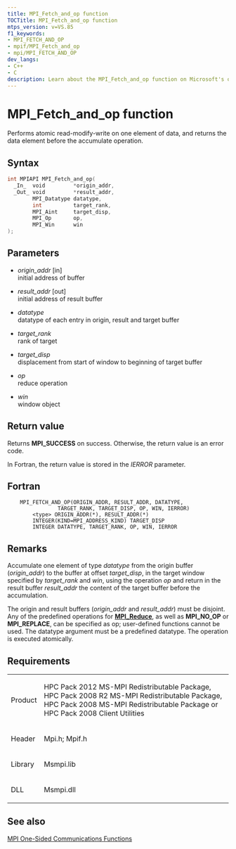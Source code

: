 ```yaml
---
title: MPI_Fetch_and_op function
TOCTitle: MPI_Fetch_and_op function
mtps_version: v=VS.85
f1_keywords:
- MPI_FETCH_AND_OP
- mpif/MPI_Fetch_and_op
- mpi/MPI_FETCH_AND_OP
dev_langs:
- C++
- C
description: Learn about the MPI_Fetch_and_op function on Microsoft's official site. Understand its syntax, parameters, return values, and usage in atomic read-modify-write operations.
---
```


# MPI\_Fetch\_and\_op function

Performs atomic read-modify-write on one element of data, and returns the data element before the accumulate operation.

## Syntax

``` c++
int MPIAPI MPI_Fetch_and_op(
  _In_  void         *origin_addr,
  _Out_ void         *result_addr,
        MPI_Datatype datatype,
        int          target_rank,
        MPI_Aint     target_disp,
        MPI_Op       op,
        MPI_Win      win
);
```

## Parameters

  - *origin\_addr* \[in\]  
    initial address of buffer

  - *result\_addr* \[out\]  
    initial address of result buffer

  - *datatype*  
    datatype of each entry in origin, result and target buffer

  - *target\_rank*  
    rank of target

  - *target\_disp*  
    displacement from start of window to beginning of target buffer

  - *op*  
    reduce operation

  - *win*  
    window object

## Return value

Returns **MPI\_SUCCESS** on success. Otherwise, the return value is an error code.

In Fortran, the return value is stored in the *IERROR* parameter.

## Fortran

``` FORTRAN
    MPI_FETCH_AND_OP(ORIGIN_ADDR, RESULT_ADDR, DATATYPE,
                TARGET_RANK, TARGET_DISP, OP, WIN, IERROR)
        <type> ORIGIN_ADDR(*), RESULT_ADDR(*)
        INTEGER(KIND=MPI_ADDRESS_KIND) TARGET_DISP
        INTEGER DATATYPE, TARGET_RANK, OP, WIN, IERROR
```

## Remarks

Accumulate one element of type *datatype* from the origin buffer (*origin_addr*) to the buffer at offset *target_disp*, in the target window specified by *target_rank* and *win*, using the operation *op* and return in the result buffer *result_addr* the content of the target buffer before the accumulation.

The origin and result buffers (*origin_addr* and *result_addr*) must be disjoint. Any of the predefined operations for [**MPI\_Reduce**](mpi-reduce-function.md), as well as **MPI\_NO\_OP** or **MPI\_REPLACE**, can be specified as op; user-defined functions cannot be used. The datatype argument must be a predefined datatype. The operation is executed atomically.

## Requirements

<table>
<colgroup>
<col  />
<col  />
</colgroup>
<tbody>
<tr class="odd">
<td><p>Product</p></td>
<td><p>HPC Pack 2012 MS-MPI Redistributable Package, HPC Pack 2008 R2 MS-MPI Redistributable Package, HPC Pack 2008 MS-MPI Redistributable Package or HPC Pack 2008 Client Utilities</p></td>
</tr>
<tr class="even">
<td><p>Header</p></td>
<td>Mpi.h;
Mpif.h</td>
</tr>
<tr class="odd">
<td><p>Library</p></td>
<td>Msmpi.lib</td>
</tr>
<tr class="even">
<td><p>DLL</p></td>
<td>Msmpi.dll</td>
</tr>
</tbody>
</table>


## See also

[MPI One-Sided Communications Functions](mpi-one-sided-communications-functions.md)


